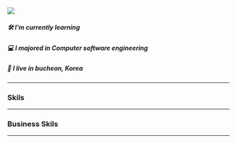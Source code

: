 
<img src="https://user-images.githubusercontent.com/89007102/200245597-da4f0c87-2221-4801-a6a9-ad64afe8332c.jpeg">

<h5>🛠 I’m currently learning</h5>
<h5>💻 I majored in Computer software engineering</h5>
<h5>🏡 I live in bucheon, Korea </h5>
<hr>
<h3>Skils</h3> <hr>
<h3>Business Skils</h3> <hr>
